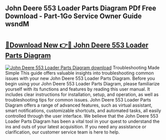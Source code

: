 ## John Deere 553 Loader Parts Diagram PDf Free Download - Part-1Go Service Owner Guide wsndM

# <h2><a href="http://dfq6by.blite.top/?on=John+Deere+553+Loader+Parts+Diagram">🔗Download New 👉🔴 John Deere 553 Loader Parts Diagram</a></h2>

[![John Deere 553 Loader Parts Diagram download](https://i.imgur.com/lujVjoI.png)](http://dfq6by.blite.top/?on=John+Deere+553+Loader+Parts+Diagram)
Troubleshooting Made Simple This guide offers valuable insights into troubleshooting common issues with your new John Deere 553 Loader Parts Diagram. Before you begin using your John Deere 553 Loader Parts Diagram, please familiarize yourself with its functions and features by reading this user manual. It includes clear instructions for installation, setup, and operation, as well as troubleshooting tips for common issues. John Deere 553 Loader Parts Diagram offers a range of advanced features, such as virtual assistant, smart notifications, customizable shortcuts, and automated tasks, all easily controlled through the user interface. We believe that the John Deere 553 Loader Parts Diagram has been a vital tool in your quest to understand the ins and outs of your latest acquisition. If you need any assistance or clarification, our customer service team is here to help.
